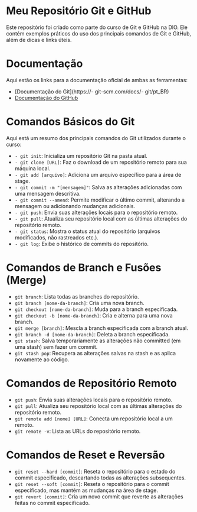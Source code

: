 
# Meu Repositório Git e GitHub

Este repositório foi criado como parte do curso de Git e GitHub na DIO. Ele contém exemplos práticos do uso dos principais comandos de Git e GitHub, além de dicas e links úteis.

# Documentação
Aqui estão os links para a documentação oficial de ambas as ferramentas:

- [Documentação do Git](https://- git-scm.com/docs/- git/pt_BR)
- [Documentação do GitHub](https://docs.github.com/pt)
# Comandos Básicos do Git   
 Aqui está um resumo dos principais comandos do Git utilizados durante o curso:

 - `- git init`: Inicializa um repositório Git na pasta atual.
- `- git clone [URL]`: Faz o download de um repositório remoto para sua máquina local.
- `- git add [arquivo]`: Adiciona um arquivo específico para a área de stage.
- `- git commit -m "[mensagem]"`: Salva as alterações adicionadas com uma mensagem descritiva.
- `- git commit --amend`: Permite modificar o último commit, alterando a mensagem ou adicionando mudanças adicionais.
- `- git push`: Envia suas alterações locais para o repositório remoto.
- `- git pull`: Atualiza seu repositório local com as últimas alterações do repositório remoto.
- `- git status`: Mostra o status atual do repositório (arquivos modificados, não rastreados etc.).
- `- git log`: Exibe o histórico de commits do repositório.

# Comandos de Branch e Fusões (Merge)
- `git branch`: Lista todas as branches do repositório.
- `git branch [nome-da-branch]`: Cria uma nova branch.
- `git checkout [nome-da-branch]`: Muda para a branch especificada.
- `git checkout -b [nome-da-branch]`: Cria e alterna para uma nova branch.
- `git merge [branch]`: Mescla a branch especificada com a branch atual.
- `git branch -d [nome-da-branch]`: Deleta a branch especificada.
- `git stash`: Salva temporariamente as alterações não committed (em uma stash) sem fazer um commit.
- `git stash pop`: Recupera as alterações salvas na stash e as aplica novamente ao código.
# Comandos de Repositório Remoto
- `git push`: Envia suas alterações locais para o repositório remoto.
- `git pull`: Atualiza seu repositório local com as últimas alterações do repositório remoto.
- `git remote add [nome] [URL]`: Conecta um repositório local a um remoto.
- `git remote -v`: Lista as URLs do repositório remoto.
# Comandos de Reset e Reversão
- `git reset --hard [commit]`: Reseta o repositório para o estado do commit especificado, descartando todas as alterações subsequentes.
- `git reset --soft [commit]`: Reseta o repositório para o commit especificado, mas mantém as mudanças na área de stage.
- `git revert [commit]`: Cria um novo commit que reverte as alterações feitas no commit especificado.
